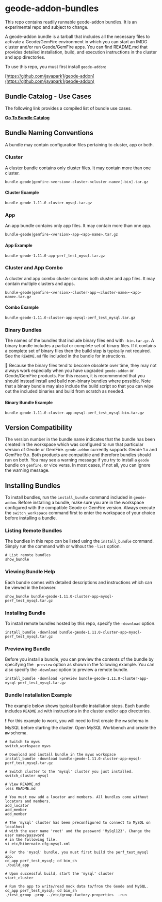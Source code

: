 # geode-addon-bundles

This repo contains readily runnable geode-addon bundles. It is an experimental repo and subject to change.

A geode-addon bundle is a tarball that includes all the necessary files to activate a Geode/GemFire environment in which you can start an IMDG cluster and/or run Geode/GemFire apps. You can find README.md that provides detailed installation, build, and execution instructions in the cluster and app directories.

To use this repo, you must first install `geode-addon`:

[https://github.com/javapark1/geode-addon](https://github.com/javapark1/geode-addon)

## Bundle Catalog - Use Cases

The following link provides a compiled list of bundle use cases.

**[Go To Bundle Catalog](Bundle-Catalog.md)**

## Bundle Naming Conventions

A bundle may contain configuration files pertaining to cluster, app or both. 

### Cluster

A cluster bundle contains only cluster files. It may contain more than one cluster.

```console
bundle-geode|gemfire-<version>-cluster-<cluster-name>[-bin].tar.gz
```
#### Cluster Example

```console
bundle-geode-1.11.0-cluster-mysql.tar.gz
```

### App

An app bundle contains only app files. It may contain more than one app.

```console
bundle-geode|gemfire-<version>-app-<app-name>.tar.gz
```

#### App Example

```console
bundle-geode-1.11.0-app-perf_test_mysql.tar.gz
```

### Cluster and App Combo

A cluster and app combo cluster contains both cluster and app files. It may contain multiple clusters and apps.

```console
bundle-geode|gemfire-<version>-cluster-app-<cluster-name>-<app-name>.tar.gz
``` 

#### Combo Example

```console
bundle-geode-1.11.0-cluster-app-mysql-perf_test_mysql.tar.gz
```

### Binary Bundles

The names of the bundles that include binary files end with `-bin.tar.gz`. A binary bundle includes a partial or complete set of binary files. If it contains a complete set of binary files then the build step is typically not required. See the `README.md` file included in the bundle for instructions.

:pushpin: Because the binary files tend to become obsolete over time, they may not always work especially when you have upgraded `geode-addon` or Geode/GemFire products. For this reason, it is recommended that you should instead install and build non-binary bundles where possible. Note that a binary bundle may also include the build script so that you can wipe out the included binaries and build from scratch as needed.

#### Binary Bundle Example

```console
bundle-geode-1.11.0-cluster-app-mysql-perf_test_mysql-bin.tar.gz
```

## Version Compatibility

The version number in the bundle name indicates that the bundle has been created in the workspace which was configured to run that particular version of Geode or GemFire. `geode-addon` currently supports Geode 1.x and GemFire 9.x. Both products are compatible and therefore bundles should run on both. You may see a warning message if you try to install a `geode` bundle on `gemfire`, or vice versa. In most cases, if not all, you can ignore the warning message.

## Installing Bundles

To install bundles, run the `install_bundle` command included in `geode-addon`. Before installing a bundle, make sure you are in the workspace configured with the compatible Geode or GemFire version. Always execute the `switch_workspace` command first to enter the workspace of your choice before installing a bundle.

### Listing Remote Bundles

The bundles in this repo can be listed using the `install_bundle` command. Simply run the command with or without the `-list` option.

```console
# List remote bundles
show_bundle
```

### Viewing Bundle Help

Each bundle comes with detailed descriptions and instructions which can be viewed in the browser.

```console
show_bundle bundle-geode-1.11.0-cluster-app-mysql-perf_test_mysql.tar.gz
```

### Installing Bundle

To install remote bundles hosted by this repo, specify the `-download` option.

```console
install_bundle -download bundle-geode-1.11.0-cluster-app-mysql-perf_test_mysql.tar.gz
```

### Previewing Bundle

Before you install a bundle, you can preview the contents of the bundle by specifying the `-preview` option as shown in the following example. You can also specify the `-download` option to preview a remote bundle.

```console
install_bundle -download -preview bundle-geode-1.11.0-cluster-app-mysql-perf_test_mysql.tar.gz
```

### Bundle Installation Example

The example below shows typical bundle installation steps. Each bundle includes `README.md` with instructions in the cluster and/or app directories.

:exclamation: For this example to work, you will need to first create the **`nw`** schema in MySQL before starting the cluster. Open MySQL Workbench and create the **`nw`** schema.

```console
# Switch to myws
switch_workspace myws

# Download and install bundle in the myws workspace
install_bundle -download bundle-geode-1.11.0-cluster-app-mysql-perf_test_mysql.tar.gz

# Switch cluster to the 'mysql' cluster you just installed.
switch_cluster mysql

# View README.md
less README.md

# You must now add a locator and members. All bundles come without locators and members.
add_locator
add_member
add_member

# The 'mysql' cluster has been preconfigured to connect to MySQL on localhost
# with the user name 'root' and the password 'MySql123'. Change the user name/password
# in the following file.
vi etc/hibernate.cfg-mysql.xml

# For the 'mysql' bundle, you must first build the perf_test_mysql app.
cd_app perf_test_mysql; cd bin_sh
./build_app

# Upon successful build, start the 'mysql' cluster
start_cluster

# Run the app to write/read mock data to/from the Geode and MySQL.
cd_app perf_test_mysql; cd bin_sh
./test_group -prop ../etc/group-factory.properties  -run

